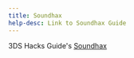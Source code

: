 ```yaml
---
title: Soundhax
help-desc: Link to Soundhax Guide
---
```


3DS Hacks Guide's [Soundhax](https://3ds.hacks.guide/installing-boot9strap-(soundhax))
